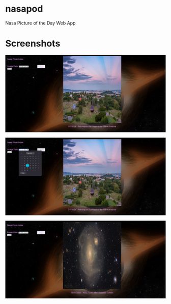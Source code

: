 # nasapod
Nasa Picture of the Day Web App



# Screenshots

![](/screenshots/nasa1.png "Loads picture of current day")






![](/screenshots/nasa2.png "Calendar")






![](/screenshots/nasa3.png "Fetching image of calendar input")
